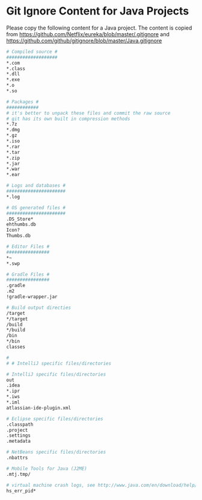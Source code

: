 # Git Ignore Content for Java Projects

Please copy the following content for a Java project. The content is copied from https://github.com/Netflix/eureka/blob/master/.gitignore and https://github.com/github/gitignore/blob/master/Java.gitignore

```sh
# Compiled source #
###################
*.com
*.class
*.dll
*.exe
*.o
*.so

# Packages #
############
# it's better to unpack these files and commit the raw source
# git has its own built in compression methods
*.7z
*.dmg
*.gz
*.iso
*.rar
*.tar
*.zip
*.jar
*.war
*.ear

# Logs and databases #
######################
*.log

# OS generated files #
######################
.DS_Store*
ehthumbs.db
Icon?
Thumbs.db

# Editor Files #
################
*~
*.swp

# Gradle Files #
################
.gradle
.m2
!gradle-wrapper.jar

# Build output directies
/target
*/target
/build
*/build
/bin
*/bin
classes

#
# # IntelliJ specific files/directories

# IntelliJ specific files/directories
out
.idea
*.ipr
*.iws
*.iml
atlassian-ide-plugin.xml

# Eclipse specific files/directories
.classpath
.project
.settings
.metadata

# NetBeans specific files/directories
.nbattrs

# Mobile Tools for Java (J2ME)
.mtj.tmp/

# virtual machine crash logs, see http://www.java.com/en/download/help/error_hotspot.xml
hs_err_pid*

```
